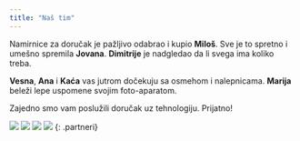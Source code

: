 ```yaml
---
title: "Naš tim"
---
```


Namirnice za doručak je pažljivo odabrao i kupio **Miloš**.
Sve je to spretno i umešno spremila **Jovana**.
**Dimitrije** je nadgledao da li svega ima koliko treba.

**Vesna**, **Ana** i **Kaća** vas jutrom dočekuju sa
osmehom i nalepnicama. **Marija** beleži lepe uspomene svojim
foto-aparatom.

Zajedno smo vam poslužili doručak uz tehnologiju. Prijatno!

![](/gfx/partneri/domace-kiflice.jpg)
![](/gfx/partneri/nescafe.jpg)
![](/gfx/partneri/parobrod.png)
![](https://www.netlify.com/img/global/badges/netlify-light.svg)
{: .partneri}